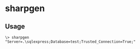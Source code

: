 # sharpgen

## Usage

```
\> sharpgen "Server=.\sqlexpress;Database=test;Trusted_Connection=True;"
```
